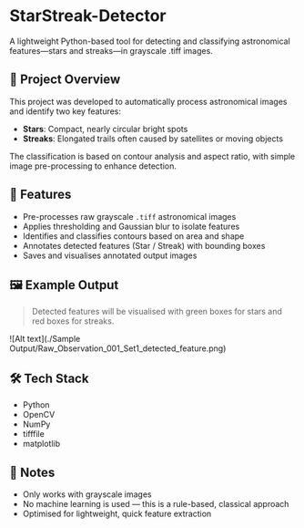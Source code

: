 # StarStreak-Detector

A lightweight Python-based tool for detecting and classifying astronomical features—stars and streaks—in grayscale .tiff images.

## 🚀 Project Overview

This project was developed to automatically process astronomical images and identify two key features:
- **Stars**: Compact, nearly circular bright spots
- **Streaks**: Elongated trails often caused by satellites or moving objects

The classification is based on contour analysis and aspect ratio, with simple image pre-processing to enhance detection.

## 🧪 Features

- Pre-processes raw grayscale `.tiff` astronomical images
- Applies thresholding and Gaussian blur to isolate features
- Identifies and classifies contours based on area and shape
- Annotates detected features (Star / Streak) with bounding boxes
- Saves and visualises annotated output images

## 🖼️ Example Output

> Detected features will be visualised with green boxes for stars and red boxes for streaks.

![Alt text](./Sample Output/Raw_Observation_001_Set1_detected_feature.png)

## 🛠️ Tech Stack

- Python
- OpenCV
- NumPy
- tifffile
- matplotlib


## 📌 Notes

- Only works with grayscale images
- No machine learning is used — this is a rule-based, classical approach
- Optimised for lightweight, quick feature extraction
